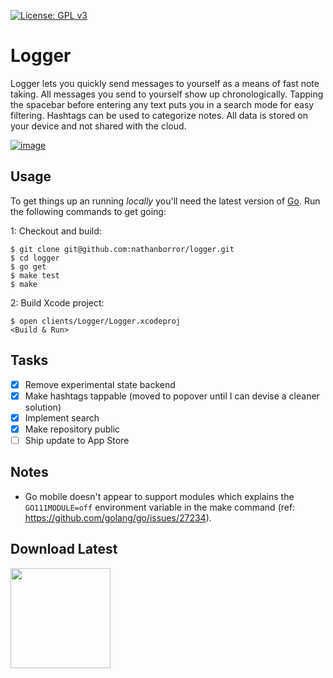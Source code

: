 [![License: GPL v3](https://img.shields.io/badge/License-GPLv3-blue.svg)](https://www.gnu.org/licenses/gpl-3.0)

# Logger

Logger lets you quickly send messages to yourself as a means of fast note taking. All messages you send to yourself show up chronologically. Tapping the spacebar before entering any text puts you in a search mode for easy filtering. Hashtags can be used to categorize notes. All data is stored on your device and not shared with the cloud.

[![image](https://github.com/nathanborror/logger/blob/master/static/2021-03-29%20Logger.png?raw=true)](https://github.com/nathanborror/logger/blob/master/static/2021-03-29%20Logger%20Spread.png?raw=true)

## Usage

To get things up an running _locally_ you'll need the latest version of [Go](https://golang.org/dl/). Run the following commands to get going:

1: Checkout and build:

    $ git clone git@github.com:nathanborror/logger.git
    $ cd logger
    $ go get
    $ make test
    $ make

2: Build Xcode project:

    $ open clients/Logger/Logger.xcodeproj
    <Build & Run>

## Tasks

- [x] Remove experimental state backend
- [x] Make hashtags tappable (moved to popover until I can devise a cleaner solution)
- [x] Implement search
- [x] Make repository public
- [ ] Ship update to App Store

## Notes

- Go mobile doesn't appear to support modules which explains the `GO111MODULE=off` environment variable in the make command (ref: https://github.com/golang/go/issues/27234).

## Download Latest

[<img src="https://developer.apple.com/app-store/marketing/guidelines/images/badge-example-alternate_2x.png" width="160">](https://apps.apple.com/ca/app/logger-notes/id1364248334)
